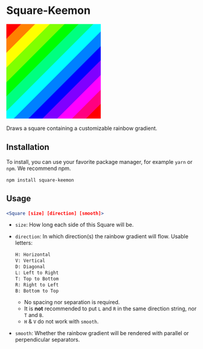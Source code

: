 # Square-Keemon

![Banner Image](./images/banner.png)

Draws a square containing a customizable rainbow gradient.

## Installation

To install, you can use your favorite package manager, for example `yarn` or `npm`. We recommend npm.

```
npm install square-keemon
```

## Usage

```jsx
<Square [size] [direction] [smooth]>
```

- `size`: How long each side of this Square will be.
- `direction`: In which direction(s) the rainbow gradient will flow. Usable letters:

  ```
  H: Horizontal
  V: Vertical
  D: Diagonal
  L: Left to Right
  T: Top to Bottom
  R: Right to Left
  B: Bottom to Top
  ```

  - No spacing nor separation is required.
  - It is **not** recommended to put `L` and `R` in the same direction string, nor `T` and `B`.
  - `H` & `V` do not work with `smooth`.

- `smooth`: Whether the rainbow gradient will be rendered with parallel or perpendicular separators.
